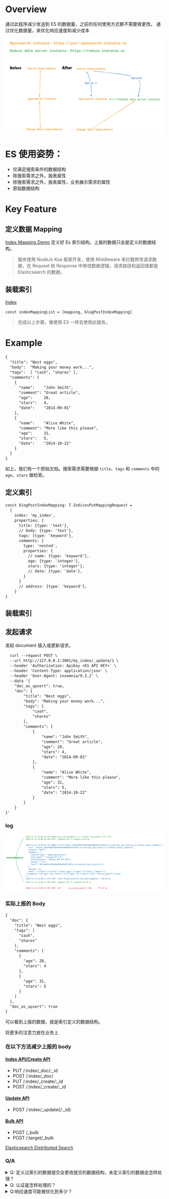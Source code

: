 # Overview

通过此程序减少发送到 ES 的数据量，之前的任何使用方式都不需要做更改。
通过优化数据量，来优化响应速度和减少成本

![Request Follow](image/Request-Follow.png)

# ES 使用姿势：

- 仅满足搜索条件的数据结构
- 除搜索需求之外，报表属性
- 除搜索需求之外，报表属性，业务展示需求的属性
- 原始数据结构

# Key Feature

## 定义数据 Mapping

[Index Mapping Demo](index-mappings/blog-post.ts)
定义好 Es 索引结构，上报的数据只会是定义的数据结构。

> 服务使用 NodeJs Koa 框架开发，使用 Middleware 来拦截修改请求数据，在 Request 和 Response 中修改数据逻辑，请求路径和返回值都是 Elasticsearch 的数据。

## 装载索引

[Index](index-mappings/index.ts)

```
const indexMappingList = [mapping, blogPostIndexMapping]
```

> 完成以上步骤，像使用 ES 一样去使用此服务。

# Example

```
{
  "title": "Nest eggs",
  "body":  "Making your money work...",
  "tags":  [ "cash", "shares" ],
  "comments": [
    {
      "name":    "John Smith",
      "comment": "Great article",
      "age":     28,
      "stars":   4,
      "date":    "2014-09-01"
    },
    {
      "name":    "Alice White",
      "comment": "More like this please",
      "age":     31,
      "stars":   5,
      "date":    "2014-10-22"
    }
  ]
}
```

如上，我们有一个原始文档。搜索需求需要根据 `title`、`tags` 和 `comments` 中的 `age`、`stars` 做检索。

## 定义索引

```
const blogPostIndexMapping: T.IndicesPutMappingRequest =
  {
    index: 'my_index',
    properties: {
      title: {type: 'text'},
      // body: {type: 'text'},
      tags: {type: 'keyword'},
      comments: {
        type: 'nested',
        properties: {
          // name: {type: 'keyword'},
          age: {type: 'integer'},
          stars: {type: 'integer'},
          // date: {type: 'date'},
        }
      }
      // address: {type: 'keyword'},
    }
}

```

## 装载索引

## 发起请求

发起 document 插入或更新请求。

```
  curl --request POST \
  --url http://127.0.0.1:3001/my_index/_update/1 \
  --header 'Authorization: ApiKey <ES API KEY>' \
  --header 'Content-Type: application/json' \
  --header 'User-Agent: insomnia/9.3.2' \
  --data '{
	"doc_as_upsert": true,
	"doc": {
		"title": "Nest eggs",
		"body": "Making your money work...",
		"tags": [
			"cash",
			"shares"
		],
		"comments": [
			{
				"name": "John Smith",
				"comment": "Great article",
				"age": 28,
				"stars": 4,
				"date": "2014-09-01"
			},
			{
				"name": "Alice White",
				"comment": "More like this please",
				"age": 31,
				"stars": 5,
				"date": "2014-10-22"
			}
		]
	}
}'
```

### log

![Update Log](image/Update-log.png)

### 实际上报的 Body

```
{
  "doc": {
    "title": "Nest eggs",
    "tags": [
      "cash",
      "shares"
    ],
    "comments": [
      {
        "age": 28,
        "stars": 4
      },
      {
        "age": 31,
        "stars": 5
      }
    ]
  },
  "doc_as_upsert": true
}

```

可以看到上报的数据，就是索引定义的数据结构。

将更多的注意力放在业务上

### 在以下方法减少上报的 body

#### [Index API/Create API](https://www.elastic.co/guide/en/elasticsearch/reference/current/docs-index_.html)

- PUT /:index/\_doc/:\_id
- POST /:index/\_doc/
- PUT /:index/\_create/:\_id
- POST /:index/\_create/:\_id

#### [Update API](https://www.elastic.co/guide/en/elasticsearch/reference/current/docs-update.html)

- POST /:index/\_update{/:\_id}

#### [Bulk API](https://www.elastic.co/guide/en/elasticsearch/reference/current/docs-bulk.html)

- POST /\_bulk
- POST /:target/\_bulk

[Elasticsearch Distributed Search](https://github.com/wyl/es-libr/blob/main/elasticsearch%20distributed%20search.md)

### Q/A

<details>
<summary>Q: 定义过索引的数据提交会更改提交的数据结构，未定义索引的数据会怎样处理？</summary>
未定义会直接转发原始Body，此时这个服务本身就是ES
</details>

<details>
<summary>Q: 认证是怎样处理的？</summary>
认证未做任何更改，认证及返回的状态都是ES 本身的真实相应
</details>

<details>
<summary>Q:响应速度可能被优化到多少？</summary>
是通过优化提交ES 的数据结构，减少上报的数据结构来优化时长。响应速度可能被优化的不多，优化的是ES 的使用成本。

</details>
